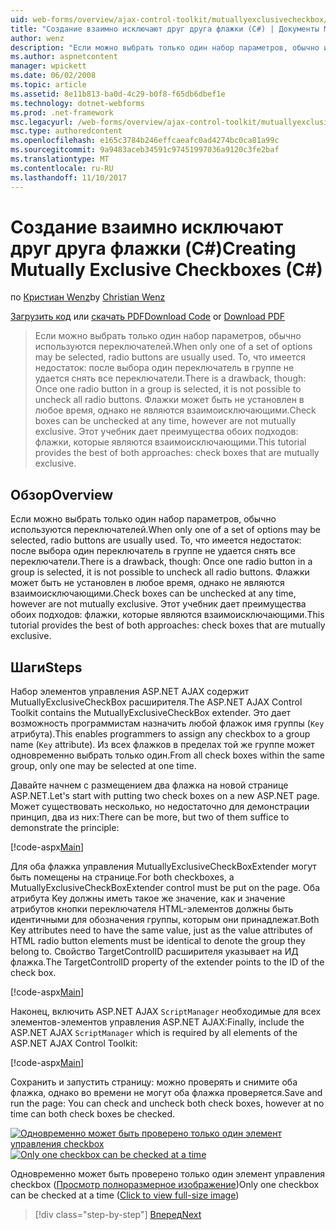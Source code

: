 ```yaml
---
uid: web-forms/overview/ajax-control-toolkit/mutuallyexclusivecheckbox/creating-mutually-exclusive-checkboxes-cs
title: "Создание взаимно исключают друг друга флажки (C#) | Документы Microsoft"
author: wenz
description: "Если можно выбрать только один набор параметров, обычно используются переключателей. То, что имеется недостаток: после выбора один переключатель в группе..."
ms.author: aspnetcontent
manager: wpickett
ms.date: 06/02/2008
ms.topic: article
ms.assetid: 8e11b813-ba0d-4c29-b0f8-f65db6dbef1e
ms.technology: dotnet-webforms
ms.prod: .net-framework
msc.legacyurl: /web-forms/overview/ajax-control-toolkit/mutuallyexclusivecheckbox/creating-mutually-exclusive-checkboxes-cs
msc.type: authoredcontent
ms.openlocfilehash: e165c3784b246effcaeafc0ad4274bc0ca81a99c
ms.sourcegitcommit: 9a9483aceb34591c97451997036a9120c3fe2baf
ms.translationtype: MT
ms.contentlocale: ru-RU
ms.lasthandoff: 11/10/2017
---
```

<a name="creating-mutually-exclusive-checkboxes-c"></a><span data-ttu-id="308a2-104">Создание взаимно исключают друг друга флажки (C#)</span><span class="sxs-lookup"><span data-stu-id="308a2-104">Creating Mutually Exclusive Checkboxes (C#)</span></span>
====================
<span data-ttu-id="308a2-105">по [Кристиан Wenz](https://github.com/wenz)</span><span class="sxs-lookup"><span data-stu-id="308a2-105">by [Christian Wenz](https://github.com/wenz)</span></span>

<span data-ttu-id="308a2-106">[Загрузить код](http://download.microsoft.com/download/9/3/f/93f8daea-bebd-4821-833b-95205389c7d0/MutuallyExclusiveCheckBox0.cs.zip) или [скачать PDF](http://download.microsoft.com/download/b/6/a/b6ae89ee-df69-4c87-9bfb-ad1eb2b23373/mutuallyexclusivecheckbox0CS.pdf)</span><span class="sxs-lookup"><span data-stu-id="308a2-106">[Download Code](http://download.microsoft.com/download/9/3/f/93f8daea-bebd-4821-833b-95205389c7d0/MutuallyExclusiveCheckBox0.cs.zip) or [Download PDF](http://download.microsoft.com/download/b/6/a/b6ae89ee-df69-4c87-9bfb-ad1eb2b23373/mutuallyexclusivecheckbox0CS.pdf)</span></span>

> <span data-ttu-id="308a2-107">Если можно выбрать только один набор параметров, обычно используются переключателей.</span><span class="sxs-lookup"><span data-stu-id="308a2-107">When only one of a set of options may be selected, radio buttons are usually used.</span></span> <span data-ttu-id="308a2-108">То, что имеется недостаток: после выбора один переключатель в группе не удается снять все переключатели.</span><span class="sxs-lookup"><span data-stu-id="308a2-108">There is a drawback, though: Once one radio button in a group is selected, it is not possible to uncheck all radio buttons.</span></span> <span data-ttu-id="308a2-109">Флажки может быть не установлен в любое время, однако не являются взаимоисключающими.</span><span class="sxs-lookup"><span data-stu-id="308a2-109">Check boxes can be unchecked at any time, however are not mutually exclusive.</span></span> <span data-ttu-id="308a2-110">Этот учебник дает преимущества обоих подходов: флажки, которые являются взаимоисключающими.</span><span class="sxs-lookup"><span data-stu-id="308a2-110">This tutorial provides the best of both approaches: check boxes that are mutually exclusive.</span></span>


## <a name="overview"></a><span data-ttu-id="308a2-111">Обзор</span><span class="sxs-lookup"><span data-stu-id="308a2-111">Overview</span></span>

<span data-ttu-id="308a2-112">Если можно выбрать только один набор параметров, обычно используются переключателей.</span><span class="sxs-lookup"><span data-stu-id="308a2-112">When only one of a set of options may be selected, radio buttons are usually used.</span></span> <span data-ttu-id="308a2-113">То, что имеется недостаток: после выбора один переключатель в группе не удается снять все переключатели.</span><span class="sxs-lookup"><span data-stu-id="308a2-113">There is a drawback, though: Once one radio button in a group is selected, it is not possible to uncheck all radio buttons.</span></span> <span data-ttu-id="308a2-114">Флажки может быть не установлен в любое время, однако не являются взаимоисключающими.</span><span class="sxs-lookup"><span data-stu-id="308a2-114">Check boxes can be unchecked at any time, however are not mutually exclusive.</span></span> <span data-ttu-id="308a2-115">Этот учебник дает преимущества обоих подходов: флажки, которые являются взаимоисключающими.</span><span class="sxs-lookup"><span data-stu-id="308a2-115">This tutorial provides the best of both approaches: check boxes that are mutually exclusive.</span></span>

## <a name="steps"></a><span data-ttu-id="308a2-116">Шаги</span><span class="sxs-lookup"><span data-stu-id="308a2-116">Steps</span></span>

<span data-ttu-id="308a2-117">Набор элементов управления ASP.NET AJAX содержит MutuallyExclusiveCheckBox расширителя.</span><span class="sxs-lookup"><span data-stu-id="308a2-117">The ASP.NET AJAX Control Toolkit contains the MutuallyExclusiveCheckBox extender.</span></span> <span data-ttu-id="308a2-118">Это дает возможность программистам назначить любой флажок имя группы (`Key` атрибута).</span><span class="sxs-lookup"><span data-stu-id="308a2-118">This enables programmers to assign any checkbox to a group name (`Key` attribute).</span></span> <span data-ttu-id="308a2-119">Из всех флажков в пределах той же группе может одновременно выбрать только один.</span><span class="sxs-lookup"><span data-stu-id="308a2-119">From all check boxes within the same group, only one may be selected at one time.</span></span>

<span data-ttu-id="308a2-120">Давайте начнем с размещением два флажка на новой странице ASP.NET.</span><span class="sxs-lookup"><span data-stu-id="308a2-120">Let's start with putting two check boxes on a new ASP.NET page.</span></span> <span data-ttu-id="308a2-121">Может существовать несколько, но недостаточно для демонстрации принцип, два из них:</span><span class="sxs-lookup"><span data-stu-id="308a2-121">There can be more, but two of them suffice to demonstrate the principle:</span></span>

[!code-aspx[Main](creating-mutually-exclusive-checkboxes-cs/samples/sample1.aspx)]

<span data-ttu-id="308a2-122">Для оба флажка управления MutuallyExclusiveCheckBoxExtender могут быть помещены на странице.</span><span class="sxs-lookup"><span data-stu-id="308a2-122">For both checkboxes, a MutuallyExclusiveCheckBoxExtender control must be put on the page.</span></span> <span data-ttu-id="308a2-123">Оба атрибута Key должны иметь такое же значение, как и значение атрибутов кнопки переключателя HTML-элементов должны быть идентичными для обозначения группы, которым они принадлежат.</span><span class="sxs-lookup"><span data-stu-id="308a2-123">Both Key attributes need to have the same value, just as the value attributes of HTML radio button elements must be identical to denote the group they belong to.</span></span> <span data-ttu-id="308a2-124">Свойство TargetControlID расширителя указывает на ИД флажка.</span><span class="sxs-lookup"><span data-stu-id="308a2-124">The TargetControlID property of the extender points to the ID of the check box.</span></span>

[!code-aspx[Main](creating-mutually-exclusive-checkboxes-cs/samples/sample2.aspx)]

<span data-ttu-id="308a2-125">Наконец, включить ASP.NET AJAX `ScriptManager` необходимые для всех элементов-элементов управления ASP.NET AJAX:</span><span class="sxs-lookup"><span data-stu-id="308a2-125">Finally, include the ASP.NET AJAX `ScriptManager` which is required by all elements of the ASP.NET AJAX Control Toolkit:</span></span>

[!code-aspx[Main](creating-mutually-exclusive-checkboxes-cs/samples/sample3.aspx)]

<span data-ttu-id="308a2-126">Сохранить и запустить страницу: можно проверять и снимите оба флажка, однако во времени не могут оба флажка проверяется.</span><span class="sxs-lookup"><span data-stu-id="308a2-126">Save and run the page: You can check and uncheck both check boxes, however at no time can both check boxes be checked.</span></span>


<span data-ttu-id="308a2-127">[![Одновременно может быть проверено только один элемент управления checkbox](creating-mutually-exclusive-checkboxes-cs/_static/image2.png)](creating-mutually-exclusive-checkboxes-cs/_static/image1.png)</span><span class="sxs-lookup"><span data-stu-id="308a2-127">[![Only one checkbox can be checked at a time](creating-mutually-exclusive-checkboxes-cs/_static/image2.png)](creating-mutually-exclusive-checkboxes-cs/_static/image1.png)</span></span>

<span data-ttu-id="308a2-128">Одновременно может быть проверено только один элемент управления checkbox ([Просмотр полноразмерное изображение](creating-mutually-exclusive-checkboxes-cs/_static/image3.png))</span><span class="sxs-lookup"><span data-stu-id="308a2-128">Only one checkbox can be checked at a time ([Click to view full-size image](creating-mutually-exclusive-checkboxes-cs/_static/image3.png))</span></span>

>[!div class="step-by-step"]
[<span data-ttu-id="308a2-129">Вперед</span><span class="sxs-lookup"><span data-stu-id="308a2-129">Next</span></span>](creating-mutually-exclusive-checkboxes-vb.md)
